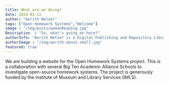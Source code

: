 ```yaml
---
title: What are we doing?
date: 2024-01-12
author: "Aerith Netzer"
tags: ["Open Homework Systems","Welcome"]
image : "/img/posts/womanReading.jpg"
Description  : "So, what's going on here?"
authorInfo: "Aerith Netzer is a Digital Publishing and Repository Librarian at Northwestern University Libraries."
authorImage : "/img/aerith-about-small.jpg"
featured: true
---
```


We are building a website for the Open Homework Systems project. This is a collaboration with several Big Ten Academic Alliance Schools to investigate open-source homework systems. The project is generously funded by the Institute of Museum and Library Services (IMLS).